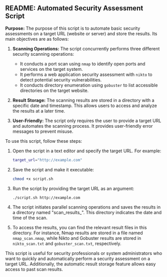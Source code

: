 ## README: Automated Security Assessment Script

**Purpose:**
The purpose of this script is to automate basic security assessments on a target URL (website or server) and store the results. Its main objectives are as follows:

1. **Scanning Operations:** The script concurrently performs three different security scanning operations:
   - It conducts a port scan using `nmap` to identify open ports and services on the target system.
   - It performs a web application security assessment with `nikto` to detect potential security vulnerabilities.
   - It conducts directory enumeration using `gobuster` to list accessible directories on the target website.

2. **Result Storage:** The scanning results are stored in a directory with a specific date and timestamp. This allows users to access and analyze the results at a later time.

3. **User-Friendly:** The script only requires the user to provide a target URL and automates the scanning process. It provides user-friendly error messages to prevent misuse.

To use this script, follow these steps:

1. Open the script in a text editor and specify the target URL. For example:
   ```bash
   target_url="http://example.com"
   ```

2. Save the script and make it executable:
   ```bash
   chmod +x script.sh
   ```

3. Run the script by providing the target URL as an argument:
   ```bash
   ./script.sh http://example.com
   ```

4. The script initiates parallel scanning operations and saves the results in a directory named "scan_results_<timestamp>". This directory indicates the date and time of the scan.

5. To access the results, you can find the relevant result files in this directory. For instance, Nmap results are stored in a file named `nmap_scan.nmap`, while Nikto and Gobuster results are stored in `nikto_scan.txt` and `gobuster_scan.txt`, respectively.

This script is useful for security professionals or system administrators who want to quickly and automatically perform a security assessment on a target URL. Additionally, the automatic result storage feature allows easy access to past scan results.
